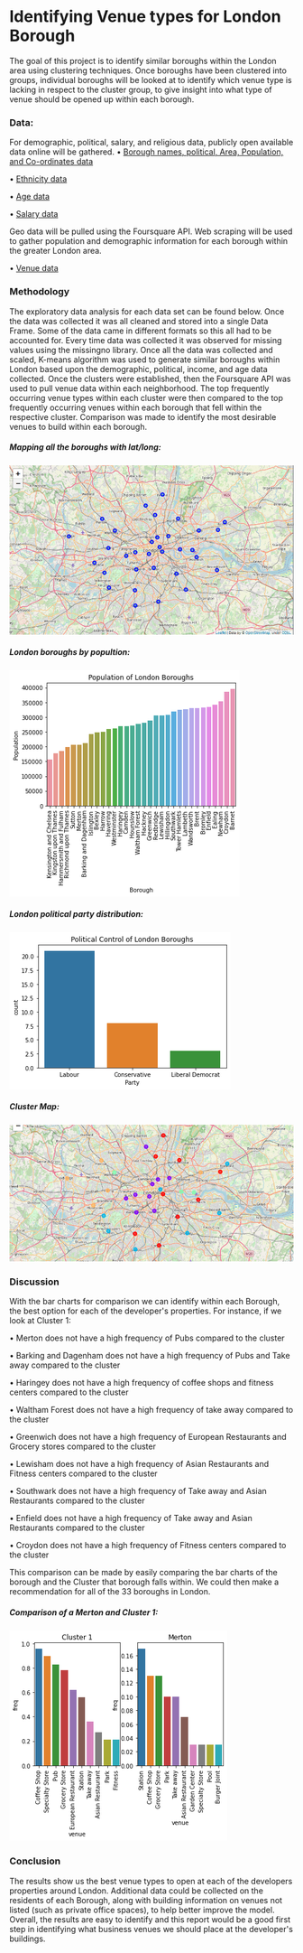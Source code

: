 # Identifying Venue types for London Borough
The goal of this project is to identify similar boroughs within the London area using clustering techniques. Once boroughs have been clustered into groups, individual boroughs will be looked at to identify which venue type is lacking in respect to the cluster group, to give insight into what type of venue should be opened up within each borough.

### Data: 
For demographic, political, salary, and religious data, publicly open available data online will be gathered.
•	[Borough names, political, Area, Population, and Co-ordinates data](https://en.wikipedia.org/wiki/List_of_London_boroughs)

•	[Ethnicity data](https://en.wikipedia.org/wiki/Demography_of_London)

•	[Age data](https://data.london.gov.uk/dataset/office-national-statistics-ons-population-estimates-borough)

•	[Salary data](https://data.london.gov.uk/dataset/earnings-place-residence-borough)


Geo data will be pulled using the Foursquare API. Web scraping will be used to gather population and demographic information for each borough within the greater London area.

•	[Venue data](https://foursquare.com/)

### Methodology
The exploratory data analysis for each data set can be found below. Once the data was collected it was all cleaned and stored into a single Data Frame. Some of the data came in different formats so this all had to be accounted for. Every time data was collected it was observed for missing values using the missingno library. Once all the data was collected and scaled, K-means algorithm was used to generate similar boroughs within London based upon the demographic, political, income, and age data collected.
Once the clusters were established, then the Foursquare API was used to pull venue data within each neighborhood. The top frequently occurring venue types within each cluster were then compared to the top frequently occurring venues within each borough that fell within the respective cluster. Comparison was made to identify the most desirable venues to build within each borough.

##### Mapping all the boroughs with lat/long:
![](/Images/Borough_map.png)

##### London boroughs by popultion:
![](/Images/Borough_population.png)

##### London political party distribution:
![](/Images/Political_img.png)

##### Cluster Map:
![](/Images/Clustter_map.png)

### Discussion
With the bar charts for comparison we can identify within each Borough, the best option for each of the developer's properties.
For instance, if we look at Cluster 1:

•	Merton does not have a high frequency of Pubs compared to the cluster

•	Barking and Dagenham does not have a high frequency of Pubs and Take away compared to the cluster

•	Haringey does not have a high frequency of coffee shops and fitness centers compared to the cluster

•	Waltham Forest does not have a high frequency of take away compared to the cluster

•	Greenwich does not have a high frequency of European Restaurants and Grocery stores compared to the cluster

•	Lewisham does not have a high frequency of Asian Restaurants and Fitness centers compared to the cluster

•	Southwark does not have a high frequency of Take away and Asian Restaurants compared to the cluster

•	Enfield does not have a high frequency of Take away and Asian Restaurants compared to the cluster

•	Croydon does not have a high frequency of Fitness centers compared to the cluster

This comparison can be made by easily comparing the bar charts of the borough and the Cluster that borough falls within. We could then make a recommendation for all of the 33 boroughs in London.

##### Comparison of a Merton and Cluster 1:
![](/Images/Borough_cluster_comparison.png)

### Conclusion
The results show us the best venue types to open at each of the developers properties around London. Additional data could be collected on the residents of each Borough, along with building information on venues not listed (such as private office spaces), to help better improve the model. Overall, the results are easy to identify and this report would be a good first step in identifying what business venues we should place at the developer's buildings.
